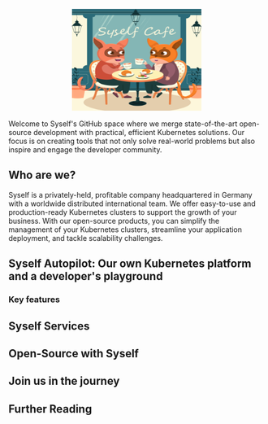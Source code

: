 <p align="center">
  <img src="https://github.com/Sayanta66/test-readme/blob/main/img/03-1.png" width="255" height="200" alt="Ory - open source security infrastructure" />
</p>

Welcome to Syself's GitHub space where we merge state-of-the-art open-source development with practical, efficient Kubernetes solutions. Our focus is on creating tools that not only solve real-world problems but also inspire and engage the developer community. 

## Who are we?
Syself is a privately-held, profitable company headquartered in Germany with a worldwide distributed international team. We offer easy-to-use and production-ready Kubernetes clusters to support the growth of your business. With our open-source products, you can simplify the management of your Kubernetes clusters, streamline your application deployment, and tackle scalability challenges. 

## Syself Autopilot: Our own Kubernetes platform and a developer's playground


### Key features


## Syself Services


## Open-Source with Syself


## Join us in the journey


## Further Reading

